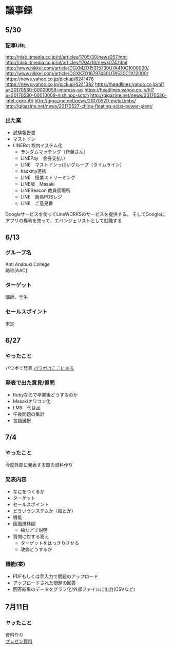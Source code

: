 # 議事録

## 5/30

### 記事URL
http://nlab.itmedia.co.jp/nl/articles/1705/30/news057.html
http://nlab.itmedia.co.jp/nl/articles/1704/10/news074.html
http://www.nikkei.com/article/DGXMZO15315730U7A410C1000000/
http://www.nikkei.com/article/DGXKZO16797430U7A520C1X12000/
https://news.yahoo.co.jp/pickup/6241478
https://news.yahoo.co.jp/pickup/6241382
https://headlines.yahoo.co.jp/hl?a=20170530-00000059-impress-sci
https://headlines.yahoo.co.jp/hl?a=20170530-00010009-nishinpc-sctch
http://gigazine.net/news/20170530-intel-core-i9/
http://gigazine.net/news/20170529-metaLimbs/
http://gigazine.net/news/20170527-china-floating-solar-power-plant/
 
### 出た案
- 試験報告書
- マストドン
- LINEBot 校内イステム化
	- ランダムマッチング（斉藤さん）
	- LINEPay　金券支払い
	- LINE　マストドンっぽいグループ（タイムライン）
	- hackmy連携
	- LINE　授業ストリーミング
	- LINE版　Masaki
	- LINEBeacon 教員居場所
	- LINE　簡易POSレジ
	- LINE　ご意見番
 
Googleサービスを使ってLineWORKSのサービスを提供する。
そしてGoogleにアプリの権利を売って、エバンジェリストとして就職する


## 6/13

### グループ名
Anti Anabuki College  
略称[AAC]

### ターゲット
講師、学生

### セールスポイント
未定

## 6/27

### やったこと
パワポで発表
[パワポはここにある](https://docs.google.com/presentation/d/185pEvA-KgBO15KZF3vXtC89clClEHa6wJQ9L5N-Ldig/edit#slide=id.p)

### 発表で出た意見/質問
- Rubyなので卒業後どうするのか
- Masakiオワコン化
- LMS　代替品
- 午後問題の集計
- 言語選択
 
## 7/4
### やったこと
今度外部に発表する際の資料作り

### 発表内容
- なにをつくるか
- ターゲット
- セールスポイント
- どういうシステムか（絵とか）
- 機能
- 画面遷移図
	- 絵などで説明
- 質問に対する答え
	- ターゲットをはっきりさせる
	- 改修どうするか

### 機能(案)
- PDFもしくは手入力で問題のアップロード
- アップロードされた問題の回答
- 回答結果のデータをグラフ化/外部ファイルに出力(CSVなど)

## 7月11日
### ヤッたこと
資料作り  
[プレゼン資料](https://github.com/yuki-wd/Minutes/blob/master/卒業制作スライド.md)